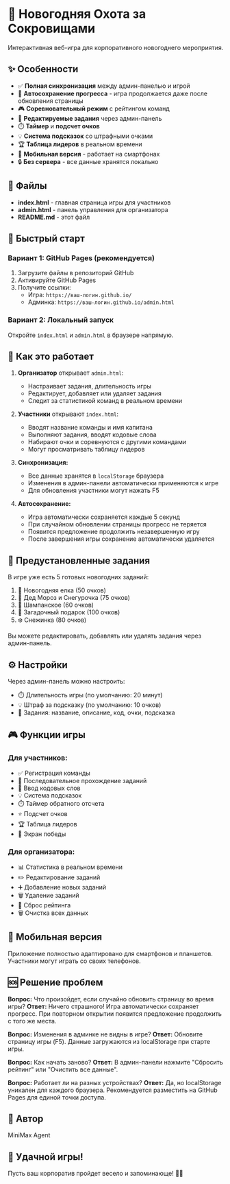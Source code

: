 # 🎄 Новогодняя Охота за Сокровищами

Интерактивная веб-игра для корпоративного новогоднего мероприятия.

## ✨ Особенности

- ✅ **Полная синхронизация** между админ-панелью и игрой
- 💾 **Автосохранение прогресса** - игра продолжается даже после обновления страницы
- 🎮 **Соревновательный режим** с рейтингом команд
- 📝 **Редактируемые задания** через админ-панель
- ⏱️ **Таймер** и **подсчет очков**
- 💡 **Система подсказок** со штрафными очками
- 🏆 **Таблица лидеров** в реальном времени
- 📱 **Мобильная версия** - работает на смартфонах
- 🔒 **Без сервера** - все данные хранятся локально

## 📁 Файлы

- **index.html** - главная страница игры для участников
- **admin.html** - панель управления для организатора
- **README.md** - этот файл

## 🚀 Быстрый старт

### Вариант 1: GitHub Pages (рекомендуется)

1. Загрузите файлы в репозиторий GitHub
2. Активируйте GitHub Pages
3. Получите ссылки:
   - Игра: `https://ваш-логин.github.io/`
   - Админка: `https://ваш-логин.github.io/admin.html`

### Вариант 2: Локальный запуск

Откройте `index.html` и `admin.html` в браузере напрямую.

## 🔄 Как это работает

1. **Организатор** открывает `admin.html`:
   - Настраивает задания, длительность игры
   - Редактирует, добавляет или удаляет задания
   - Следит за статистикой команд в реальном времени

2. **Участники** открывают `index.html`:
   - Вводят название команды и имя капитана
   - Выполняют задания, вводят кодовые слова
   - Набирают очки и соревнуются с другими командами
   - Могут просматривать таблицу лидеров

3. **Синхронизация:**
   - Все данные хранятся в `localStorage` браузера
   - Изменения в админ-панели автоматически применяются к игре
   - Для обновления участники могут нажать F5

4. **Автосохранение:**
   - Игра автоматически сохраняется каждые 5 секунд
   - При случайном обновлении страницы прогресс не теряется
   - Появится предложение продолжить незавершенную игру
   - После завершения игры сохранение автоматически удаляется

## 🎯 Предустановленные задания

В игре уже есть 5 готовых новогодних заданий:
1. 🎄 Новогодняя елка (50 очков)
2. 🎅 Дед Мороз и Снегурочка (75 очков)
3. 🍾 Шампанское (60 очков)
4. 🎁 Загадочный подарок (100 очков)
5. ❄️ Снежинка (80 очков)

Вы можете редактировать, добавлять или удалять задания через админ-панель.

## ⚙️ Настройки

Через админ-панель можно настроить:
- ⏱️ Длительность игры (по умолчанию: 20 минут)
- 💡 Штраф за подсказку (по умолчанию: 10 очков)
- 📝 Задания: название, описание, код, очки, подсказка

## 🎮 Функции игры

### Для участников:
- ✅ Регистрация команды
- 📝 Последовательное прохождение заданий
- 🔑 Ввод кодовых слов
- 💡 Система подсказок
- ⏱️ Таймер обратного отсчета
- ⭐ Подсчет очков
- 🏆 Таблица лидеров
- 🎉 Экран победы

### Для организатора:
- 📊 Статистика в реальном времени
- ✏️ Редактирование заданий
- ➕ Добавление новых заданий
- 🗑️ Удаление заданий
- 🔄 Сброс рейтинга
- 🗑️ Очистка всех данных

## 📱 Мобильная версия

Приложение полностью адаптировано для смартфонов и планшетов. Участники могут играть со своих телефонов.

## 🆘 Решение проблем

**Вопрос:** Что произойдет, если случайно обновить страницу во время игры?
**Ответ:** Ничего страшного! Игра автоматически сохраняет прогресс. При повторном открытии появится предложение продолжить с того же места.

**Вопрос:** Изменения в админке не видны в игре?
**Ответ:** Обновите страницу игры (F5). Данные загружаются из localStorage при старте игры.

**Вопрос:** Как начать заново?
**Ответ:** В админ-панели нажмите "Сбросить рейтинг" или "Очистить все данные".

**Вопрос:** Работает ли на разных устройствах?
**Ответ:** Да, но localStorage уникален для каждого браузера. Рекомендуется разместить на GitHub Pages для единой точки доступа.

## 👥 Автор

MiniMax Agent

## 🎉 Удачной игры!

Пусть ваш корпоратив пройдет весело и запоминающе! 🎄✨
